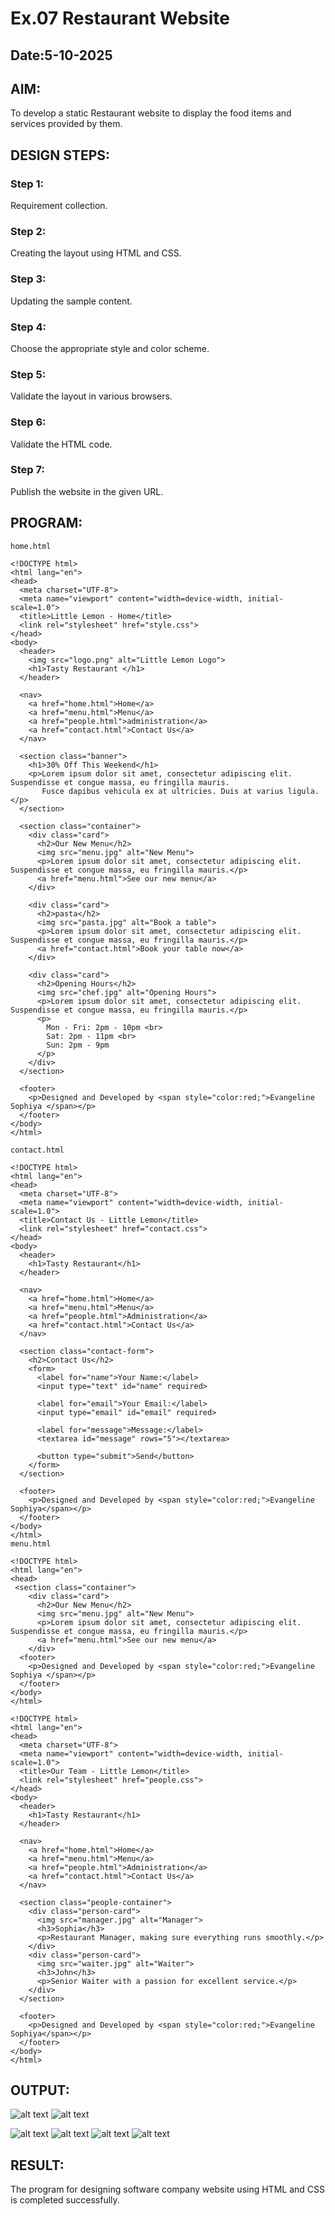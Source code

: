 # Ex.07 Restaurant Website
## Date:5-10-2025

## AIM:
To develop a static Restaurant website to display the food items and services provided by them.

## DESIGN STEPS:

### Step 1:
Requirement collection.

### Step 2:
Creating the layout using HTML and CSS.

### Step 3:
Updating the sample content.

### Step 4:
Choose the appropriate style and color scheme.

### Step 5:
Validate the layout in various browsers.

### Step 6:
Validate the HTML code.

### Step 7:
Publish the website in the given URL.

## PROGRAM:
~~~
home.html

<!DOCTYPE html>
<html lang="en">
<head>
  <meta charset="UTF-8">
  <meta name="viewport" content="width=device-width, initial-scale=1.0">
  <title>Little Lemon - Home</title>
  <link rel="stylesheet" href="style.css">
</head>
<body>
  <header>
    <img src="logo.png" alt="Little Lemon Logo">
    <h1>Tasty Restaurant </h1>
  </header>

  <nav>
    <a href="home.html">Home</a>
    <a href="menu.html">Menu</a>
    <a href="people.html">administration</a>
    <a href="contact.html">Contact Us</a>
  </nav>

  <section class="banner">
    <h1>30% Off This Weekend</h1>
    <p>Lorem ipsum dolor sit amet, consectetur adipiscing elit. Suspendisse et congue massa, eu fringilla mauris. 
       Fusce dapibus vehicula ex at ultricies. Duis at varius ligula.</p>
  </section>

  <section class="container">
    <div class="card">
      <h2>Our New Menu</h2>
      <img src="menu.jpg" alt="New Menu">
      <p>Lorem ipsum dolor sit amet, consectetur adipiscing elit. Suspendisse et congue massa, eu fringilla mauris.</p>
      <a href="menu.html">See our new menu</a>
    </div>

    <div class="card">
      <h2>pasta</h2>
      <img src="pasta.jpg" alt="Book a table">
      <p>Lorem ipsum dolor sit amet, consectetur adipiscing elit. Suspendisse et congue massa, eu fringilla mauris.</p>
      <a href="contact.html">Book your table now</a>
    </div>

    <div class="card">
      <h2>Opening Hours</h2>
      <img src="chef.jpg" alt="Opening Hours">
      <p>Lorem ipsum dolor sit amet, consectetur adipiscing elit. Suspendisse et congue massa, eu fringilla mauris.</p>
      <p>
        Mon - Fri: 2pm - 10pm <br>
        Sat: 2pm - 11pm <br>
        Sun: 2pm - 9pm
      </p>
    </div>
  </section>

  <footer>
    <p>Designed and Developed by <span style="color:red;">Evangeline Sophiya </span></p>
  </footer>
</body>
</html>

contact.html

<!DOCTYPE html>
<html lang="en">
<head>
  <meta charset="UTF-8">
  <meta name="viewport" content="width=device-width, initial-scale=1.0">
  <title>Contact Us - Little Lemon</title>
  <link rel="stylesheet" href="contact.css">
</head>
<body>
  <header>
    <h1>Tasty Restaurant</h1>
  </header>

  <nav>
    <a href="home.html">Home</a>
    <a href="menu.html">Menu</a>
    <a href="people.html">Administration</a>
    <a href="contact.html">Contact Us</a>
  </nav>

  <section class="contact-form">
    <h2>Contact Us</h2>
    <form>
      <label for="name">Your Name:</label>
      <input type="text" id="name" required>

      <label for="email">Your Email:</label>
      <input type="email" id="email" required>

      <label for="message">Message:</label>
      <textarea id="message" rows="5"></textarea>

      <button type="submit">Send</button>
    </form>
  </section>

  <footer>
    <p>Designed and Developed by <span style="color:red;">Evangeline Sophiya</span></p>
  </footer>
</body>
</html>
menu.html

<!DOCTYPE html>
<html lang="en">
<head>
 <section class="container">
    <div class="card">
      <h2>Our New Menu</h2>
      <img src="menu.jpg" alt="New Menu">
      <p>Lorem ipsum dolor sit amet, consectetur adipiscing elit. Suspendisse et congue massa, eu fringilla mauris.</p>
      <a href="menu.html">See our new menu</a>
    </div>
  <footer>
    <p>Designed and Developed by <span style="color:red;">Evangeline Sophiya </span></p>
  </footer>
</body>
</html>

<!DOCTYPE html>
<html lang="en">
<head>
  <meta charset="UTF-8">
  <meta name="viewport" content="width=device-width, initial-scale=1.0">
  <title>Our Team - Little Lemon</title>
  <link rel="stylesheet" href="people.css">
</head>
<body>
  <header>
    <h1>Tasty Restaurant</h1>
  </header>

  <nav>
    <a href="home.html">Home</a>
    <a href="menu.html">Menu</a>
    <a href="people.html">Administration</a>
    <a href="contact.html">Contact Us</a>
  </nav>

  <section class="people-container">
    <div class="person-card">
      <img src="manager.jpg" alt="Manager">
      <h3>Sophia</h3>
      <p>Restaurant Manager, making sure everything runs smoothly.</p>
    </div>
    <div class="person-card">
      <img src="waiter.jpg" alt="Waiter">
      <h3>John</h3>
      <p>Senior Waiter with a passion for excellent service.</p>
    </div>
  </section>

  <footer>
    <p>Designed and Developed by <span style="color:red;">Evangeline Sophiya</span></p>
  </footer>
</body>
</html>

~~~

## OUTPUT:
![alt text](<Screenshot 2025-10-05 152451.png>)
![alt text](<Screenshot 2025-10-05 152511.png>)

![alt text](<Screenshot 2025-10-05 153600.png>)
![alt text](<Screenshot 2025-10-05 153629.png>)
![alt text](<Screenshot 2025-10-05 153648.png>)
![alt text](<Screenshot 2025-10-05 154311.png>)




## RESULT:
The program for designing software company website using HTML and CSS is completed successfully.
